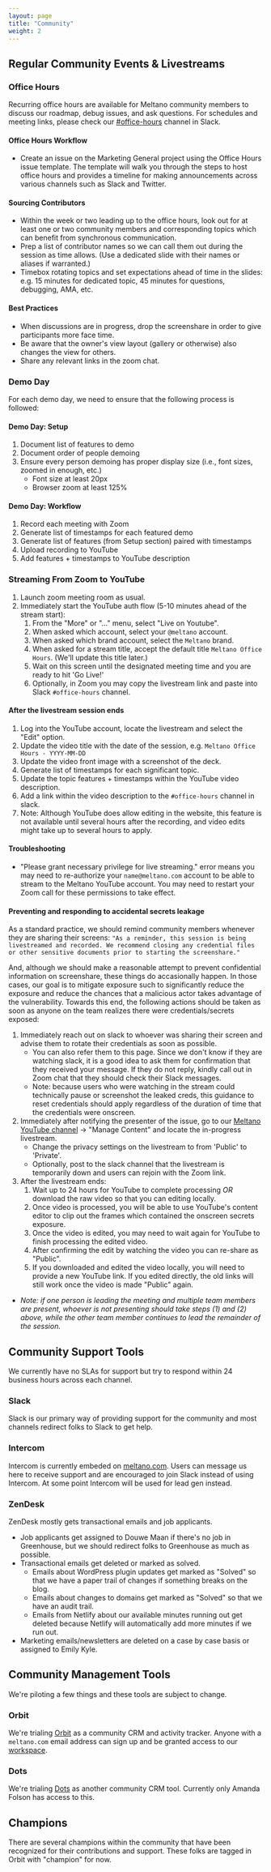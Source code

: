 ```yaml
---
layout: page
title: "Community"
weight: 2
---
```


## Regular Community Events & Livestreams

### Office Hours

Recurring office hours are available for Meltano community members to discuss our roadmap, debug issues, and ask questions. For schedules and meeting links, please check our [#office-hours](https://meltano.slack.com/archives/C01QS0RV78D) channel in <SlackChannelLink>Slack</SlackChannelLink>.

#### Office Hours Workflow

- Create an issue on the Marketing General project using the Office Hours issue template. The template will walk you through the steps to host office hours and provides a timeline for making announcements across various channels such as Slack and Twitter.

#### Sourcing Contributors

- Within the week or two leading up to the office hours, look out for at least one or two community members and corresponding topics which can benefit from synchronous communication.
- Prep a list of contributor names so we can call them out during the session as time allows. (Use a dedicated slide with their names or aliases if warranted.)
- Timebox rotating topics and set expectations ahead of time in the slides: e.g. 15 minutes for dedicated topic, 45 minutes for questions, debugging, AMA, etc.

#### Best Practices

- When discussions are in progress, drop the screenshare in order to give participants more face time.
- Be aware that the owner's view layout (gallery or otherwise) also changes the view for others.
- Share any relevant links in the zoom chat.

### Demo Day

For each demo day, we need to ensure that the following process is followed:

#### Demo Day: Setup

1. Document list of features to demo
2. Document order of people demoing
3. Ensure every person demoing has proper display size (i.e., font sizes, zoomed in enough, etc.)
   - Font size at least 20px
   - Browser zoom at least 125%

#### Demo Day: Workflow

1. Record each meeting with Zoom
2. Generate list of timestamps for each featured demo
3. Generate list of features (from Setup section) paired with timestamps
4. Upload recording to YouTube
5. Add features + timestamps to YouTube description

### Streaming From Zoom to YouTube

1. Launch zoom meeting room as usual.
2. Immediately start the YouTube auth flow (5-10 minutes ahead of the stream start):
   1. From the "More" or "..." menu, select "Live on Youtube".
   2. When asked which account, select your `@meltano` account.
   3. When asked which brand account, select the `Meltano` brand.
   4. When asked for a stream title, accept the default title `Meltano Office Hours`. (We'll update this title later.)
   5. Wait on this screen until the designated meeting time and you are ready to hit 'Go Live!'
   6. Optionally, in Zoom you may copy the livestream link and paste into Slack `#office-hours` channel.

#### After the livestream session ends

1. Log into the YouTube account, locate the livestream and select the "Edit" option.
2. Update the video title with the date of the session, e.g. `Meltano Office Hours - YYYY-MM-DD`
3. Update the video front image with a screenshot of the deck.
4. Generate list of timestamps for each significant topic.
5. Update the topic features + timestamps within the YouTube video description.
6. Add a link within the video description to the `#office-hours` channel in slack.
7. Note: Although YouTube does allow editing in the website, this feature is not available until
   several hours after the recording, and video edits might take up to several hours to apply.

#### Troubleshooting

- "Please grant necessary privilege for live streaming." error means you may need to re-authorize your `name@meltano.com` account to be able to stream to the Meltano YouTube account. You may need to restart your Zoom call for these permissions to take effect.

#### Preventing and responding to accidental secrets leakage

As a standard practice, we should remind community members whenever they are sharing their screens: `"As a reminder, this session is being livestreamed and recorded. We recommend closing any credential files or other sensitive documents prior to starting the screenshare."`

And, although we should make a reasonable attempt to prevent confidential information on screenshare, these
things do accasionally happen. In those cases, our goal is to mitigate exposure such to significantly reduce the
exposure and reduce the chances that a malicious actor takes advantage of the vulnerability.
Towards this end, the following actions should be taken as soon as anyone on the team realizes there were
credentials/secrets exposed:

1. Immediately reach out on slack to whoever was sharing their screen and advise them to rotate their credentials
   as soon as possible.
   - You can also refer them to this page. Since we don't know if they are watching slack,
     it is a good idea to ask them for confirmation that they received your message. If they do not reply,
     kindly call out in Zoom chat that they should check their Slack messages.
   - Note: because users who were watching in the stream could technically pause or screenshot the leaked creds,
     this guidance to reset credentials should apply regardless of the duration of time that the credentials
     were onscreen.
2. Immediately after notifying the presenter of the issue, go to our
   [Meltano YouTube channel](https://studio.youtube.com/channel/UCmp7zJAZEC7I_n9BEydH8XQ/videos/upload) ->
   "Manage Content" and locate the in-progress livestream.
   - Change the privacy settings on the livestream to from 'Public' to 'Private'.
   - Optionally, post to the slack channel that the livestream is temporarily down and users can rejoin with the
     Zoom link.
3. After the livestream ends:
   1. Wait up to 24 hours for YouTube to complete processing _OR_ download the raw video so that you can editing
      locally.
   2. Once video is processed, you will be able to use YouTube's content editor to clip out the frames which
      contained the onscreen secrets exposure.
   3. Once the video is edited, you may need to wait again for YouTube to finish processing the edited video.
   4. After confirming the edit by watching the video you can re-share as "Public".
   5. If you downloaded and edited the video locally, you will need to provide a new YouTube link. If you edited
      directly, the old links will still work once the video is made "Public" again.

- _Note: if one person is leading the meeting and multiple team members are present, whoever is not presenting should take steps (1) and (2) above, while the other team member continues to lead the remainder of the session._

## Community Support Tools

We currently have no SLAs for support but try to respond within 24 business hours across each channel.

### Slack

Slack is our primary way of providing support for the community and most channels redirect folks to Slack to get help.

### Intercom

Intercom is currently embeded on [meltano.com](https://meltano.com). Users can message us here to receive support and are encouraged to join Slack instead of using Intercom. At some point Intercom will be used for lead gen instead.

### ZenDesk

ZenDesk mostly gets transactional emails and job applicants.

- Job applicants get assigned to Douwe Maan if there's no job in Greenhouse, but we should redirect folks to Greenhouse as much as possible.
- Transactional emails get deleted or marked as solved.
  - Emails about WordPress plugin updates get marked as "Solved" so that we have a paper trail of changes if something breaks on the blog.
  - Emails about changes to domains get marked as "Solved" so that we have an audit trail.
  - Emails from Netlify about our available minutes running out get deleted because Netlify will automatically add more minutes if we run out.
- Marketing emails/newsletters are deleted on a case by case basis or assigned to Emily Kyle.

## Community Management Tools

We're piloting a few things and these tools are subject to change.

### Orbit

We're trialing [Orbit](https://app.orbit.love/signup) as a community CRM and activity tracker. Anyone with a `meltano.com` email address can sign up and be granted access to our [workspace](https://app.orbit.love/meltano-e5b745).

### Dots

We're trialing [Dots](https://app.dots.community/) as another community CRM tool. Currently only Amanda Folson has access to this.

## Champions

There are several champions within the community that have been recognized for their contributions and support. These folks are tagged in Orbit with "champion" for now.
